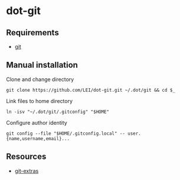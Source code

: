 # dot-git

## Requirements

- [git](https://git-scm.com/)

## Manual installation

Clone and change directory

    git clone https://github.com/LEI/dot-git.git ~/.dot/git && cd $_

Link files to home directory

    ln -isv "~/.dot/git/.gitconfig" "$HOME"

Configure author identity

    git config --file "$HOME/.gitconfig.local" -- user.{name,username,email}...

## Resources

- [git-extras](https://github.com/tj/git-extras)
